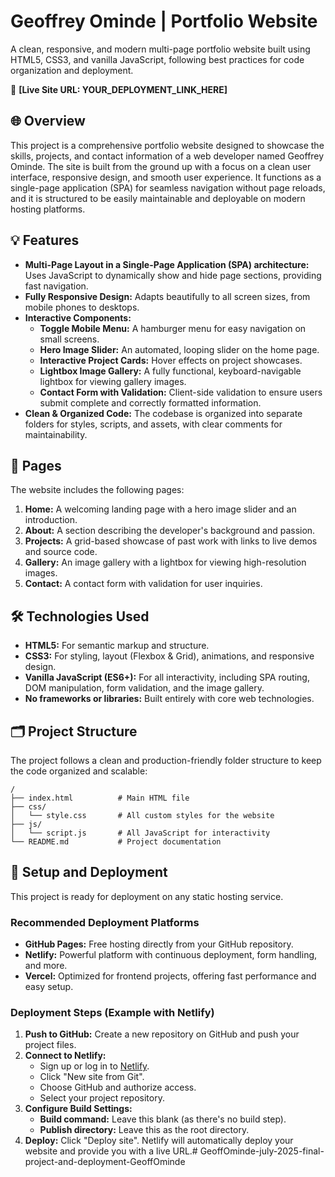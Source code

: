 # Geoffrey Ominde | Portfolio Website

A clean, responsive, and modern multi-page portfolio website built using HTML5, CSS3, and vanilla JavaScript, following best practices for code organization and deployment.

🚀 **[Live Site URL: YOUR_DEPLOYMENT_LINK_HERE]**

## 🌐 Overview

This project is a comprehensive portfolio website designed to showcase the skills, projects, and contact information of a web developer named Geoffrey Ominde. The site is built from the ground up with a focus on a clean user interface, responsive design, and smooth user experience. It functions as a single-page application (SPA) for seamless navigation without page reloads, and it is structured to be easily maintainable and deployable on modern hosting platforms.

## 💡 Features

- **Multi-Page Layout in a Single-Page Application (SPA) architecture:** Uses JavaScript to dynamically show and hide page sections, providing fast navigation.
- **Fully Responsive Design:** Adapts beautifully to all screen sizes, from mobile phones to desktops.
- **Interactive Components:**
    - **Toggle Mobile Menu:** A hamburger menu for easy navigation on small screens.
    - **Hero Image Slider:** An automated, looping slider on the home page.
    - **Interactive Project Cards:** Hover effects on project showcases.
    - **Lightbox Image Gallery:** A fully functional, keyboard-navigable lightbox for viewing gallery images.
    - **Contact Form with Validation:** Client-side validation to ensure users submit complete and correctly formatted information.
- **Clean & Organized Code:** The codebase is organized into separate folders for styles, scripts, and assets, with clear comments for maintainability.

## 📁 Pages

The website includes the following pages:
1.  **Home:** A welcoming landing page with a hero image slider and an introduction.
2.  **About:** A section describing the developer's background and passion.
3.  **Projects:** A grid-based showcase of past work with links to live demos and source code.
4.  **Gallery:** An image gallery with a lightbox for viewing high-resolution images.
5.  **Contact:** A contact form with validation for user inquiries.

## 🛠️ Technologies Used

- **HTML5:** For semantic markup and structure.
- **CSS3:** For styling, layout (Flexbox & Grid), animations, and responsive design.
- **Vanilla JavaScript (ES6+):** For all interactivity, including SPA routing, DOM manipulation, form validation, and the image gallery.
- **No frameworks or libraries:** Built entirely with core web technologies.

## 🗂️ Project Structure

The project follows a clean and production-friendly folder structure to keep the code organized and scalable:

```
/
├── index.html          # Main HTML file
├── css/
│   └── style.css       # All custom styles for the website
├── js/
│   └── script.js       # All JavaScript for interactivity
└── README.md           # Project documentation
```

## 🚀 Setup and Deployment

This project is ready for deployment on any static hosting service.

### Recommended Deployment Platforms

- **GitHub Pages:** Free hosting directly from your GitHub repository.
- **Netlify:** Powerful platform with continuous deployment, form handling, and more.
- **Vercel:** Optimized for frontend projects, offering fast performance and easy setup.

### Deployment Steps (Example with Netlify)

1.  **Push to GitHub:** Create a new repository on GitHub and push your project files.
2.  **Connect to Netlify:**
    - Sign up or log in to [Netlify](https://www.netlify.com/).
    - Click "New site from Git".
    - Choose GitHub and authorize access.
    - Select your project repository.
3.  **Configure Build Settings:**
    - **Build command:** Leave this blank (as there's no build step).
    - **Publish directory:** Leave this as the root directory.
4.  **Deploy:** Click "Deploy site". Netlify will automatically deploy your website and provide you with a live URL.# GeoffOminde-july-2025-final-project-and-deployment-GeoffOminde
